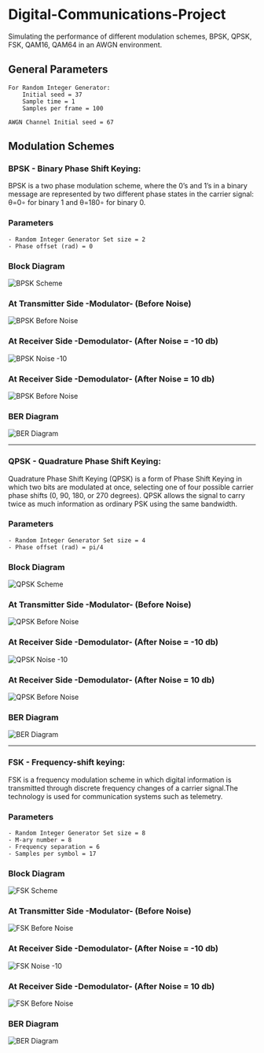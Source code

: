 # Digital-Communications-Project
Simulating the performance of different modulation schemes, BPSK, QPSK, FSK, QAM16, QAM64 in an AWGN environment.

## General Parameters
```
For Random Integer Generator: 
    Initial seed = 37
    Sample time = 1
    Samples per frame = 100
    
AWGN Channel Initial seed = 67    
```
## Modulation Schemes
### BPSK - Binary Phase Shift Keying:
BPSK is a two phase modulation scheme, where the 0’s and 1’s in a binary message are represented by two different phase states in the carrier signal: θ=0∘ for binary 1 and θ=180∘ for binary 0.

### Parameters
```
- Random Integer Generator Set size = 2
- Phase offset (rad) = 0
```
### Block Diagram
![BPSK Scheme](https://github.com/HusseinYoussef/Digital-Communications-Project/blob/master/BPSK/Figures/Scheme.png)

### At Transmitter Side -Modulator- (Before Noise)
![BPSK Before Noise](https://github.com/HusseinYoussef/Digital-Communications-Project/blob/master/BPSK/Figures/Before%20Noise.png)

### At Receiver Side -Demodulator- (After Noise = -10 db)
![BPSK Noise -10](https://github.com/HusseinYoussef/Digital-Communications-Project/blob/master/BPSK/Figures/After%20Noise%20at%20-10%20db.png)

### At Receiver Side -Demodulator- (After Noise = 10 db)
![BPSK Before Noise](https://github.com/HusseinYoussef/Digital-Communications-Project/blob/master/BPSK/Figures/After%20Noise%20at%2010%20db.png)

### BER Diagram
![BER Diagram](https://github.com/HusseinYoussef/Digital-Communications-Project/blob/master/BPSK/Figures/BER%20Diagram.png)
___
### QPSK - Quadrature Phase Shift Keying:
Quadrature Phase Shift Keying (QPSK) is a form of Phase Shift Keying in which two bits are modulated at once, selecting one of four possible carrier phase shifts (0, 90, 180, or 270 degrees). QPSK allows the signal to carry twice as much information as ordinary PSK using the same bandwidth.

### Parameters
```
- Random Integer Generator Set size = 4
- Phase offset (rad) = pi/4
```
### Block Diagram
![QPSK Scheme](https://github.com/HusseinYoussef/Digital-Communications-Project/blob/master/QPSK/Figures/Scheme.png)

### At Transmitter Side -Modulator- (Before Noise)
![QPSK Before Noise](https://github.com/HusseinYoussef/Digital-Communications-Project/blob/master/QPSK/Figures/Before%20Noise.png)

### At Receiver Side -Demodulator- (After Noise = -10 db)
![QPSK Noise -10](https://github.com/HusseinYoussef/Digital-Communications-Project/blob/master/QPSK/Figures/After%20Noise%20at%20-10%20db.png)

### At Receiver Side -Demodulator- (After Noise = 10 db)
![QPSK Before Noise](https://github.com/HusseinYoussef/Digital-Communications-Project/blob/master/QPSK/Figures/After%20Noise%20at%2010%20db.png)

### BER Diagram
![BER Diagram](https://github.com/HusseinYoussef/Digital-Communications-Project/blob/master/QPSK/Figures/BER%20Diagram.png)
___
### FSK - Frequency-shift keying:
FSK is a frequency modulation scheme in which digital information is transmitted through discrete frequency changes of a carrier signal.The technology is used for communication systems such as telemetry.

### Parameters
```
- Random Integer Generator Set size = 8
- M-ary number = 8
- Frequency separation = 6
- Samples per symbol = 17
```
### Block Diagram
![FSK Scheme](https://github.com/HusseinYoussef/Digital-Communications-Project/blob/master/FSK/Figures/Scheme.png)

### At Transmitter Side -Modulator- (Before Noise)
![FSK Before Noise](https://github.com/HusseinYoussef/Digital-Communications-Project/blob/master/FSK/Figures/Before%20Noise.png)

### At Receiver Side -Demodulator- (After Noise = -10 db)
![FSK Noise -10](https://github.com/HusseinYoussef/Digital-Communications-Project/blob/master/FSK/Figures/After%20Noise%20at%20-10%20db.png)

### At Receiver Side -Demodulator- (After Noise = 10 db)
![FSK Before Noise](https://github.com/HusseinYoussef/Digital-Communications-Project/blob/master/FSK/Figures/After%20Noise%20at%2010%20db.png)

### BER Diagram
![BER Diagram](https://github.com/HusseinYoussef/Digital-Communications-Project/blob/master/FSK/Figures/BER%20Diagram.png)
